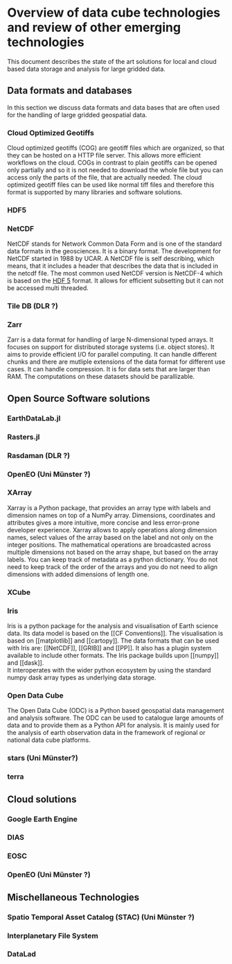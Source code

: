 # Overview of data cube technologies and review of other emerging technologies

This document describes the state of the art solutions for local and cloud based data storage and analysis for large gridded data.



## Data formats and databases

In this section we discuss data formats and data bases that are often used for the handling of large gridded geospatial data. 

### Cloud Optimized Geotiffs
Cloud optimized geotiffs (COG) are geotiff files which are organized, so that they can be hosted on a HTTP file server. 
This allows more efficient workflows on the cloud. 
COGs in contrast to plain geotiffs can be opened only partially and so it is not needed to download the whole file but you can access only the parts of the file, that are actually needed. 
The cloud optimized geotiff files can be used like normal tiff files and 
therefore this format is supported by many libraries and software solutions. 


### HDF5

### NetCDF

NetCDF stands for Network Common Data Form and is one of the standard data formats in the geosciences. It is a binary format. The development for NetCDF started in 1988 by UCAR. A NetCDF file is self describing, which means, that it includes a header that describes the data that is included in the netcdf file. 
The most common used NetCDF version is NetCDF-4 which is based on the [HDF 5](#hdf5) format. 
It allows for efficient subsetting but it can not be accessed multi threaded.


### Tile DB (DLR ?)


### Zarr

Zarr is a data format for handling of large N-dimensional typed arrays. It focuses on support for distributed storage systems (i.e. object stores). 
It aims to provide efficient I/O for parallel computing.
It can handle different chunks and there are mutliple extensions of the data format for different use cases. It can handle compression. 
It is for data sets that are larger than RAM. The computations on these datasets should be parallizable.



## Open Source Software solutions

### EarthDataLab.jl

### Rasters.jl

### Rasdaman (DLR ?)

### OpenEO (Uni Münster ?)

### XArray
Xarray is a Python package, that provides an array type with labels and dimension names on top of a NumPy array. Dimensions, coordinates and attributes gives a more intuitive, more concise and less error-prone developer experience.  Xarray allows to apply operations along dimension names, select values of the array based on the label and not only on the integer positions. The mathematical operations are broadcasted across multiple dimensions not based on the array shape, but based on the array labels. 
You can keep track of metadata as a python dictionary. 
You do not need to keep track of the order of the arrays and you do not need to align dimensions with added dimensions of length one.

### XCube


### Iris

Iris is a python package for the analysis and visualisation of Earth science data. Its data model is based on the [[CF Conventions]]. The visualisation is based on [[matplotlib]] and [[cartopy]]. 
The data formats that can be used with Iris are:
[[NetCDF]], [[GRIB]] and [[PP]]. It also has a plugin system available to include other formats.
The Iris package builds upon [[numpy]] and [[dask]].  
It interoperates with the wider python ecosystem by using the standard numpy dask array types as underlying data storage. 

### Open Data Cube

The Open Data Cube (ODC) is a Python based geospatial data management and analysis software.
The ODC can be used to catalogue large amounts of data and to provide them as a Python API for analysis. 
It is mainly used for the analysis of earth observation data in the framework of regional or national data cube platforms.

### stars (Uni Münster?)

### terra


## Cloud solutions

### Google Earth Engine

### DIAS

### EOSC


### OpenEO (Uni Münster ?)


## Mischellaneous Technologies

### Spatio Temporal Asset Catalog (STAC) (Uni Münster ?)

### Interplanetary File System

### DataLad